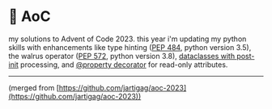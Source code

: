 # 🎄 AoC
my solutions to Advent of Code 2023.
this year i'm updating my python skills with enhancements like type hinting ([PEP 484](https://peps.python.org/pep-0484/), python version 3.5), the walrus operator ([PEP 572](https://peps.python.org/pep-0572/), python version 3.8), [dataclasses with post-init](https://docs.python.org/3.7/library/dataclasses.html#post-init-processing) processing, and [@property decorator](https://docs.python.org/3.11/library/functions.html#property) for read-only attributes.

---
(merged from [https://github.com/jartigag/aoc-2023](https://github.com/jartigag/aoc-2023))
